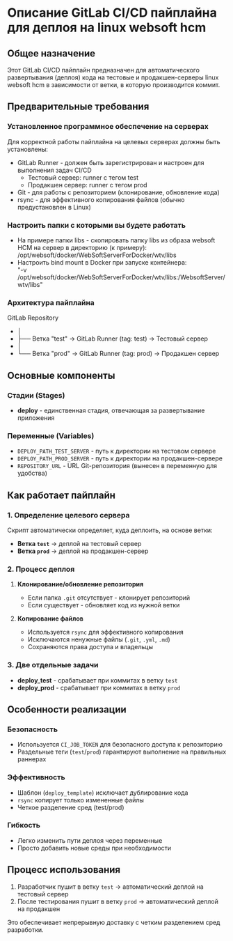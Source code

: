 # Описание GitLab CI/CD пайплайна для деплоя на linux websoft hcm

## Общее назначение
Этот GitLab CI/CD пайплайн предназначен для автоматического развертывания (деплоя) кода на тестовые и продакшен-серверы linux websoft hcm в зависимости от ветки, в которую производится коммит.

## Предварительные требования

### Установленное программное обеспечение на серверах
Для корректной работы пайплайна на целевых серверах должны быть установлены:
- GitLab Runner - должен быть зарегистрирован и настроен для выполнения задач CI/CD
   - Тестовый сервер: runner с тегом test
   - Продакшен сервер: runner с тегом prod
- Git - для работы с репозиторием (клонирование, обновление кода)
- rsync - для эффективного копирования файлов (обычно предустановлен в Linux)

### Настроить папки с которыми вы будете работать
- На примере папки libs - cкопировать папку libs из образа websoft HCM на сервер в директорию (к примеру):
/opt/websoft/docker/WebSoftServerForDocker/wtv/libs<br>
- Настроить bind mount в Docker при запуске контейнера:<br>
"-v /opt/websoft/docker/WebSoftServerForDocker/wtv/libs:/WebsoftServer/wtv/libs"

### Архитектура пайплайна

GitLab Repository
-    │
-    ├── Ветка "test" → GitLab Runner (tag: test) → Тестовый сервер
-    │
-    └── Ветка "prod" → GitLab Runner (tag: prod) → Продакшен сервер

## Основные компоненты

### Стадии (Stages)
- **deploy** - единственная стадия, отвечающая за развертывание приложения

### Переменные (Variables)
- `DEPLOY_PATH_TEST_SERVER` - путь к директории на тестовом сервере
- `DEPLOY_PATH_PROD_SERVER` - путь к директории на продакшен-сервере  
- `REPOSITORY_URL` - URL Git-репозитория (вынесен в переменную для удобства)

## Как работает пайплайн

### 1. Определение целевого сервера
Скрипт автоматически определяет, куда деплоить, на основе ветки:
- **Ветка `test`** → деплой на тестовый сервер
- **Ветка `prod`** → деплой на продакшен-сервер

### 2. Процесс деплоя
1. **Клонирование/обновление репозитория**
   - Если папка `.git` отсутствует - клонирует репозиторий
   - Если существует - обновляет код из нужной ветки

2. **Копирование файлов**
   - Используется `rsync` для эффективного копирования
   - Исключаются ненужные файлы (`.git`, `.yml`, `.md`)
   - Сохраняются права доступа и владельцы

### 3. Две отдельные задачи
- **deploy_test** - срабатывает при коммитах в ветку `test`
- **deploy_prod** - срабатывает при коммитах в ветку `prod`

## Особенности реализации

### Безопасность
- Используется `CI_JOB_TOKEN` для безопасного доступа к репозиторию
- Раздельные теги (`test`/`prod`) гарантируют выполнение на правильных раннерах

### Эффективность  
- Шаблон (`deploy_template`) исключает дублирование кода
- `rsync` копирует только измененные файлы
- Четкое разделение сред (test/prod)

### Гибкость
- Легко изменить пути деплоя через переменные
- Просто добавить новые среды при необходимости

## Процесс использования
1. Разработчик пушит в ветку `test` → автоматический деплой на тестовый сервер
2. После тестирования пушит в ветку `prod` → автоматический деплой на продакшен

Это обеспечивает непрерывную доставку с четким разделением сред разработки.
